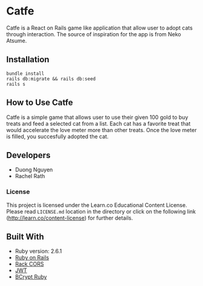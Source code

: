 # Catfe

Catfe is a React on Rails game like application that allow user to adopt cats through interaction. 
The source of inspiration for the app is from Neko Atsume. 

## Installation

```
bundle install
rails db:migrate && rails db:seed
rails s
```

## How to Use Catfe

Catfe is a simple game that allows user to use their given 100 gold to buy treats and feed a selected cat from a list. 
Each cat has a favorite treat that would accelerate the love meter more than other treats.
Once the love meter is filled, you succesfully adopted the cat.

## Developers
* Duong Nguyen  
* Rachel Rath

### License
This project is licensed under the Learn.co Educational Content License. Please read `LICENSE.md` location in the directory or click on the following link (http://learn.co/content-license) for further details.

## Built With
* Ruby version: 2.6.1
* [Ruby on Rails](https://github.com/rails/rails)
* [Rack CORS](https://github.com/cyu/rack-cors)
* [JWT](https://github.com/jwt/ruby-jwt)
* [BCrypt Ruby](https://github.com/codahale/bcrypt-ruby)
